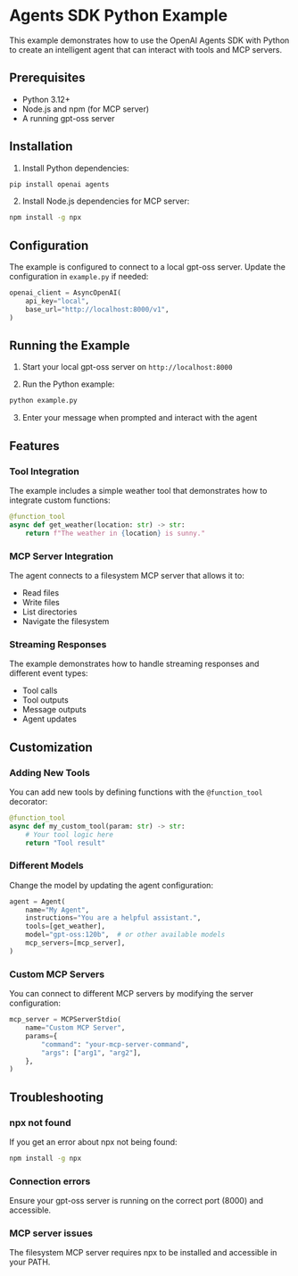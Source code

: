 # Agents SDK Python Example

This example demonstrates how to use the OpenAI Agents SDK with Python to create an intelligent agent that can interact with tools and MCP servers.

## Prerequisites

- Python 3.12+
- Node.js and npm (for MCP server)
- A running gpt-oss server

## Installation

1. Install Python dependencies:

```bash
pip install openai agents
```

2. Install Node.js dependencies for MCP server:

```bash
npm install -g npx
```

## Configuration

The example is configured to connect to a local gpt-oss server. Update the configuration in `example.py` if needed:

```python
openai_client = AsyncOpenAI(
    api_key="local",
    base_url="http://localhost:8000/v1",
)
```

## Running the Example

1. Start your local gpt-oss server on `http://localhost:8000`

2. Run the Python example:

```bash
python example.py
```

3. Enter your message when prompted and interact with the agent

## Features

### Tool Integration
The example includes a simple weather tool that demonstrates how to integrate custom functions:

```python
@function_tool
async def get_weather(location: str) -> str:
    return f"The weather in {location} is sunny."
```

### MCP Server Integration
The agent connects to a filesystem MCP server that allows it to:
- Read files
- Write files
- List directories
- Navigate the filesystem

### Streaming Responses
The example demonstrates how to handle streaming responses and different event types:
- Tool calls
- Tool outputs
- Message outputs
- Agent updates

## Customization

### Adding New Tools
You can add new tools by defining functions with the `@function_tool` decorator:

```python
@function_tool
async def my_custom_tool(param: str) -> str:
    # Your tool logic here
    return "Tool result"
```

### Different Models
Change the model by updating the agent configuration:

```python
agent = Agent(
    name="My Agent",
    instructions="You are a helpful assistant.",
    tools=[get_weather],
    model="gpt-oss:120b",  # or other available models
    mcp_servers=[mcp_server],
)
```

### Custom MCP Servers
You can connect to different MCP servers by modifying the server configuration:

```python
mcp_server = MCPServerStdio(
    name="Custom MCP Server",
    params={
        "command": "your-mcp-server-command",
        "args": ["arg1", "arg2"],
    },
)
```

## Troubleshooting

### npx not found
If you get an error about npx not being found:
```bash
npm install -g npx
```

### Connection errors
Ensure your gpt-oss server is running on the correct port (8000) and accessible.

### MCP server issues
The filesystem MCP server requires npx to be installed and accessible in your PATH.
